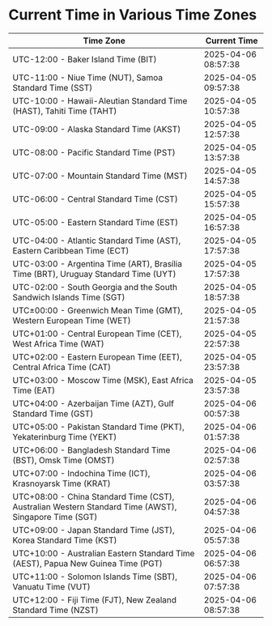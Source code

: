 # Current Time in Various Time Zones

| Time Zone | Current Time |
|-----------|--------------|
| UTC-12:00 - Baker Island Time (BIT) | 2025-04-06 08:57:38 |
| UTC-11:00 - Niue Time (NUT), Samoa Standard Time (SST) | 2025-04-05 09:57:38 |
| UTC-10:00 - Hawaii-Aleutian Standard Time (HAST), Tahiti Time (TAHT) | 2025-04-05 10:57:38 |
| UTC-09:00 - Alaska Standard Time (AKST) | 2025-04-05 12:57:38 |
| UTC-08:00 - Pacific Standard Time (PST) | 2025-04-05 13:57:38 |
| UTC-07:00 - Mountain Standard Time (MST) | 2025-04-05 14:57:38 |
| UTC-06:00 - Central Standard Time (CST) | 2025-04-05 15:57:38 |
| UTC-05:00 - Eastern Standard Time (EST) | 2025-04-05 16:57:38 |
| UTC-04:00 - Atlantic Standard Time (AST), Eastern Caribbean Time (ECT) | 2025-04-05 17:57:38 |
| UTC-03:00 - Argentina Time (ART), Brasília Time (BRT), Uruguay Standard Time (UYT) | 2025-04-05 17:57:38 |
| UTC-02:00 - South Georgia and the South Sandwich Islands Time (SGT) | 2025-04-05 18:57:38 |
| UTC±00:00 - Greenwich Mean Time (GMT), Western European Time (WET) | 2025-04-05 21:57:38 |
| UTC+01:00 - Central European Time (CET), West Africa Time (WAT) | 2025-04-05 22:57:38 |
| UTC+02:00 - Eastern European Time (EET), Central Africa Time (CAT) | 2025-04-05 23:57:38 |
| UTC+03:00 - Moscow Time (MSK), East Africa Time (EAT) | 2025-04-05 23:57:38 |
| UTC+04:00 - Azerbaijan Time (AZT), Gulf Standard Time (GST) | 2025-04-06 00:57:38 |
| UTC+05:00 - Pakistan Standard Time (PKT), Yekaterinburg Time (YEKT) | 2025-04-06 01:57:38 |
| UTC+06:00 - Bangladesh Standard Time (BST), Omsk Time (OMST) | 2025-04-06 02:57:38 |
| UTC+07:00 - Indochina Time (ICT), Krasnoyarsk Time (KRAT) | 2025-04-06 03:57:38 |
| UTC+08:00 - China Standard Time (CST), Australian Western Standard Time (AWST), Singapore Time (SGT) | 2025-04-06 04:57:38 |
| UTC+09:00 - Japan Standard Time (JST), Korea Standard Time (KST) | 2025-04-06 05:57:38 |
| UTC+10:00 - Australian Eastern Standard Time (AEST), Papua New Guinea Time (PGT) | 2025-04-06 06:57:38 |
| UTC+11:00 - Solomon Islands Time (SBT), Vanuatu Time (VUT) | 2025-04-06 07:57:38 |
| UTC+12:00 - Fiji Time (FJT), New Zealand Standard Time (NZST) | 2025-04-06 08:57:38 |
